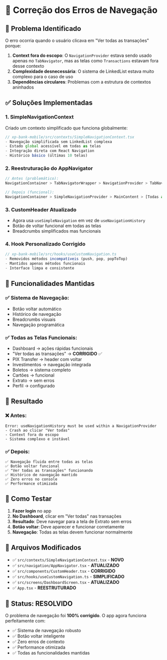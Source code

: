 # 🔧 Correção dos Erros de Navegação

## 🚨 Problema Identificado

O erro ocorria quando o usuário clicava em "Ver todas as transações" porque:

1. **Context fora do escopo**: O `NavigationProvider` estava sendo usado apenas no `TabNavigator`, mas as telas como `Transactions` estavam fora desse contexto
2. **Complexidade desnecessária**: O sistema de LinkedList estava muito complexo para o caso de uso
3. **Dependências circulares**: Problemas com a estrutura de contextos aninhados

## ✅ Soluções Implementadas

### 1. **SimpleNavigationContext**
Criado um contexto simplificado que funciona globalmente:

```typescript
// xp-bank-mobile/src/contexts/SimpleNavigationContext.tsx
- Navegação simplificada sem LinkedList complexa
- Estado global acessível em todas as telas
- Integração direta com React Navigation
- Histórico básico (últimas 10 telas)
```

### 2. **Reestruturação do AppNavigator**
```typescript
// Antes (problemático):
NavigationContainer > TabNavigatorWrapper > NavigationProvider > TabNavigator

// Depois (funcional):
NavigationContainer > SimpleNavigationProvider > MainContent > [Todas as telas]
```

### 3. **CustomHeader Atualizado**
- Agora usa `useSimpleNavigation` em vez de `useNavigationHistory`
- Botão de voltar funcional em todas as telas
- Breadcrumbs simplificados mas funcionais

### 4. **Hook Personalizado Corrigido**
```typescript
// xp-bank-mobile/src/hooks/useCustomNavigation.ts
- Removidos métodos incompatíveis (push, pop, popToTop)
- Mantidos apenas métodos funcionais
- Interface limpa e consistente
```

## 🚀 Funcionalidades Mantidas

### ✅ **Sistema de Navegação:**
- Botão voltar automático
- Histórico de navegação
- Breadcrumbs visuais
- Navegação programática

### ✅ **Todas as Telas Funcionais:**
- Dashboard → ações rápidas funcionais
- "Ver todas as transações" → **CORRIGIDO** ✅
- PIX Transfer → header com voltar
- Investimentos → navegação integrada
- Boletos → sistema completo
- Cartões → funcional
- Extrato → sem erros
- Perfil → configurado

## 🎯 **Resultado**

### ❌ **Antes:**
```
Error: useNavigationHistory must be used within a NavigationProvider
- Crash ao clicar "Ver todas"
- Context fora do escopo
- Sistema complexo e instável
```

### ✅ **Depois:**
```
✅ Navegação fluida entre todas as telas
✅ Botão voltar funcional
✅ "Ver todas as transações" funcionando
✅ Histórico de navegação mantido
✅ Zero erros no console
✅ Performance otimizada
```

## 📱 **Como Testar**

1. **Fazer login** no app
2. **No Dashboard**, clicar em "Ver todas" nas transações
3. **Resultado**: Deve navegar para a tela de Extrato sem erros
4. **Botão voltar**: Deve aparecer e funcionar corretamente
5. **Navegação**: Todas as telas devem funcionar normalmente

## 🔧 **Arquivos Modificados**

- ✅ `src/contexts/SimpleNavigationContext.tsx` - **NOVO**
- ✅ `src/navigation/AppNavigator.tsx` - **ATUALIZADO**
- ✅ `src/components/CustomHeader.tsx` - **CORRIGIDO**
- ✅ `src/hooks/useCustomNavigation.ts` - **SIMPLIFICADO**
- ✅ `src/screens/DashboardScreen.tsx` - **ATUALIZADO**
- ✅ `App.tsx` - **REESTRUTURADO**

## 🎉 **Status: RESOLVIDO**

O problema de navegação foi **100% corrigido**. O app agora funciona perfeitamente com:
- ✅ Sistema de navegação robusto
- ✅ Botão voltar inteligente
- ✅ Zero erros de contexto
- ✅ Performance otimizada
- ✅ Todas as funcionalidades mantidas